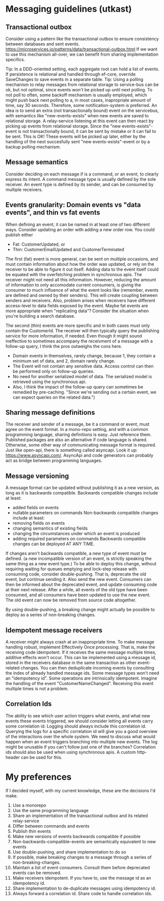 # Messaging guidelines (utkast)

## Transactional outbox

Consider using a pattern like the transactional outbox to ensure consistency between databases and sent events.
https://microservices.io/patterns/data/transactional-outbox.html
If we want to use this mechanism all-over, we can benefit from sharing implementation specifics.

Tip: In a DDD-oriented setting, each aggregate root can hold a list of events. If persistence is relational and handled through ef-core,
override SaveChanges to save events in a separate table.
Tip: Using a polling mechanism to relay messages from relational storage to service-bus can be ok, but not optimal, since events won't be picked up until next polling. To not poll to often, some
backoff mechanism is usually employed, which might push back next polling to a, in most cases, inapropriate amount of time, say 30 seconds.
Therefore, some notification-system is preferred.
An idea is to send an extra (not transactionally bound) event on the servicebus, with semantics like "new-events-exists" when new events are saved to relational storage. A relay-service listening at
this event can then react by picking up events from relational storage. Since the "new events-exists"-event is not transactionally bound, it can be sent by mistake
or it can fail to be sent. This is OK! These events will be picked up later, either by the handling of the next succesfully sent "new events-exists"-event or by a backup polling mechanism.

## Message semantics

Consider deciding on each message if is a command, or an event, to clearly express its intent.
A command message type is usually defined by the sole receiver. An event type is defined by its sender, and can be consumed by multiple receivers.

## Events granularity: Domain events vs "data events", and thin vs fat events

When defining an event, it can be named in at least one of two different ways. Consider updating an order with adding a new order row. You could publish either

- Fat: CustomerUpdated, or
- Thin: CustomerEmailUpdated and CustomerTerminated

The first (fat) event is more general, can be sent on multiple occasions, and must contain information about how the order was updated, or rely on the receiver to be able to figure it out itself. Adding data to the event itself could be equated with the overfetching problem in synchronous apis. The receiver might not need all this information. However, reducing the amount of information to only accomodate current consumers, is giving the consumer to much influence of what the event looks like (remember, events are defined and owned by their senders). This will create coupling between senders and receivers. Also, problem arises when receivers have different access-level to data fields exposed by the event. Maybe fat events are more appropriate when "replicating data"? Consider the situation when you're building a search database.

The second (thin) events are more specific and in both cases must only contain the CustomerId. The receiver will then typically query the publishing service for more information, if needed. Even though it might sound ineffective to sometimes accompany the receivment of a message with a follow-up query, I think the pros outweighs the cons here.

- Domain events in themselves, rarely change, because 1, they contain a minimum set of data, and 2, domain rarely change.
- The Event will not contain any sensitive data. Access control can then be performed only on follow-up queries.
- No need for another serialized model of data. The serialized model is retrieved using the synchronous api.
- Also, I think the impact of the follow-up query can sometimes be remedied by pre-caching. "Since we're sending out a certain event, we can expect queries on the related data.")

## Sharing message definitions

The receiver and sender of a message, be it a command or event, must agree on the event format. In a mono-repo setting, and with a common programming language, sharing definitions is easy. Just reference them. Published packages are also an alternative if code language is shared. Otherwise, some other way of communicating message format is required. Just like open-api, there is something
called asyncapi. Look it up: https://www.asyncapi.com/. AsyncApi and code generators can probably act as bridge between programming languages.

## Message versioning

A message format can be updated without publishing it as a new version, as long as it is backwards compatible. Backwards compatible changes include at least:

- added fields on events
- nullable parameters on commands
  Non-backwards compatible changes include at least:
- removing fields on events
- changing semantics of existing fields
- changing the circumstances under which an event is produced
- adding required parameters on commands
  Backwards compatible changes can be deployed AT ANY TIME.

If changes aren't backwards compatible, a new type of event must be defined. (a new incompatible version of an event, is strictly speaking the same thing as a new event type.)
To be able to deploy this change, without requiring waiting for queues emptying and lock-step release with consuming code, consider double-pushing. That is,
deprecate the old event, but continue sending it. Also send the new event. Consumers can then be informed about the deprecated event, and update consuming code at their next release.
After a while, all events of the old type have been consumed, and all consumers have been updated to use the new event. The old event can now be removed from source code altogether.

By using double-pushing, a breaking change might actually be possible to deploy as a series of non-breaking changes.

## Idempotent message receivers

A receiver might always crash at an inappropriate time. To make message handling robust, implement Effectively Once processing. That is, make the receiving code idempotent. If it receives the
same message multiple times, additive effects won't occur. This can be implemented using a message id, stored in the receivers database in the same transaction as other event-related changes. You can then deduplicate incoming events by consulting the index of already handled message ids. Some message types won't need an "idempotency id". Some operations are intrinsically idempotent. Imagine the handling of the event "CustomerNameChanged". Receiving this event multiple times is not a problem.

## Correlation Ids

The ability to see which user action triggers what events, and what new events these events triggered, we should consider letting all events carry some correlation id. Logging should always include this correlation id. Querying the logs for a specific correlation id will give you a good overview of the interactions over the whole system. We need to discuss what would happen when an event triggers branching into multiple new events. The log might be unusable if you can't follow just one of the branches?
Correlation ids should also be used when using synchronous apis. A custom http-header can be used for this.

# My preferences

If I decided myself, with my current knowledge, these are the decisions I'd make.

1. Use a monorepo
2. Use the same programming language
3. Share an implementation of the transactional outbox and its related relay-service
4. Differ between commands and events
5. Publish thin events
6. Make new versions of events backwards compatible if possible
7. Non-backwards-compatible-events are semantically equivalent to new events
8. Use double-pushing, and share implementation to do so
9. If possible, make breaking changes to a message through a series of non-breaking-changes.
10. Maintain a list of event consumers. Consult them before deprecated events can be removed.
11. Make receivers idempotent. If you have to, use the message id as an idempotency id.
12. Share implementation to de-duplicate messages using idempotency id.
13. Always forward a correlation id. Share code to handle correlation ids.
